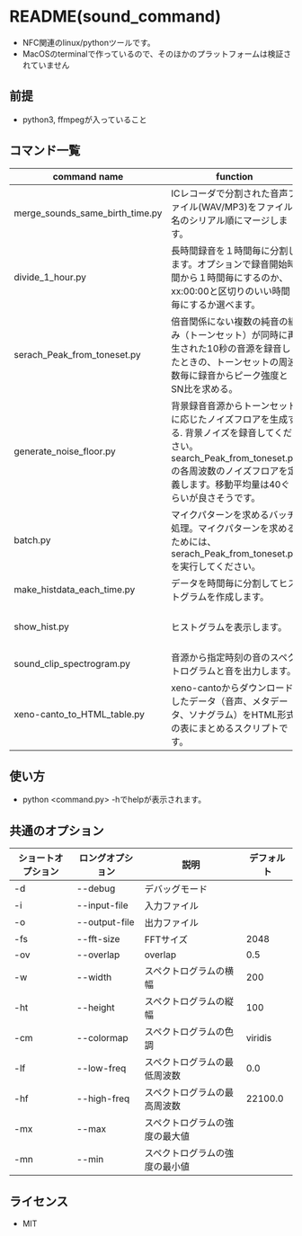# README(sound_command)



- NFC関連のlinux/pythonツールです。
- MacOSのterminalで作っているので、そのほかのプラットフォームは検証されていません

## 前提

- python3, ffmpegが入っていること

## コマンド一覧

| command name                    | function                                                     | note                                                         |
| ------------------------------- | ------------------------------------------------------------ | ------------------------------------------------------------ |
| merge_sounds_same_birth_time.py | ICレコーダで分割された音声ファイル(WAV/MP3)をファイル名のシリアル順にマージします。 | 同じタイムスタンプのファイルのみ入っていることを前提としています。またファイル間にギャップがあってもパディングはしていません。 |
| divide_1_hour.py                | 長時間録音を１時間毎に分割します。オプションで録音開始時間から１時間毎にするのか、xx:00:00と区切りのいい時間毎にするか選べます。 | ファイル名は６６６形式にしてください。666形式とは6桁の3つの数字が"_"で区切られており、それぞれ、年月日、録音開始時刻、録音終了時刻です。録音開始時刻を使っています。 |
| serach_Peak_from_toneset.py     | 倍音関係にない複数の純音の組み（トーンセット）が同時に再生された10秒の音源を録音したときの、トーンセットの周波数毎に録音からピーク強度とSN比を求める。 | README_generate_noisefloor.mdをご覧ください                  |
| generate_noise_floor.py         | 背景録音音源からトーンセットに応じたノイズフロアを生成する. 背景ノイズを録音してください。search_Peak_from_toneset.pyの各周波数のノイズフロアを定義します。移動平均量は40ぐらいが良さそうです。 | README_serach_Peak_from_toneset.md                           |
| batch.py                       | マイクパターンを求めるバッチ処理。マイクパターンを求めるためには、serach_Peak_from_toneset.pyを実行してください。 |                            |
| make_histdata_each_time.py     | データを時間毎に分割してヒストグラムを作成します。 | RavenProのannotation TableDataの編集を想定しています． |
| show_hist.py                   | ヒストグラムを表示します。 | make_histdata_each_time.pyで生成されたヒストグラムデータを入力に想定しています． |
| sound_clip_spectrogram.py      | 音源から指定時刻の音のスペクトログラムと音を出力します。 |  |
| xeno-canto_to_HTML_table.py     | xeno-cantoからダウンロードしたデータ（音声、メタデータ、ソナグラム）をHTML形式の表にまとめるスクリプトです。 | doc/xeno-canto_to_HTML_table.md |

## 使い方

- python <command.py> -hでhelpが表示されます。
## 共通のオプション

| ショートオプション | ロングオプション | 説明 | デフォルト |
| --- | --- | --- | --- |
| -d | --debug | デバッグモード |  |
| -i | --input-file | 入力ファイル |  |
| -o | --output-file | 出力ファイル |  |
| -fs | --fft-size | FFTサイズ | 2048 |
| -ov | --overlap | overlap | 0.5 |
| -w | --width | スペクトログラムの横幅 | 200 |
| -ht | --height | スペクトログラムの縦幅 | 100 |
| -cm | --colormap | スペクトログラムの色調 | viridis |
| -lf | --low-freq | スペクトログラムの最低周波数 | 0.0 |
| -hf | --high-freq | スペクトログラムの最高周波数 | 22100.0 |
| -mx | --max | スペクトログラムの強度の最大値 |  |
| -mn | --min | スペクトログラムの強度の最小値 |  |

## ライセンス

- MIT
